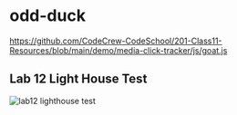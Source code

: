 # odd-duck

<https://github.com/CodeCrew-CodeSchool/201-Class11-Resources/blob/main/demo/media-click-tracker/js/goat.js>


## Lab 12 Light House Test

![lab12 lighthouse test](https://cdn.discordapp.com/attachments/442113342501552147/1091378839508234352/image.png)

<!-- ## Lab 13 Light House Test

![lab13 lighthouse test](-----)

## Lab 15b Light House Test

![lab15b lighthouse test](-----) -->
